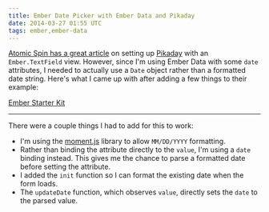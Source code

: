 ```yaml
---
title: Ember Date Picker with Ember Data and Pikaday
date: 2014-03-27 01:55 UTC
tags: ember,ember-data
---
```


[Atomic Spin has a great article][1] on setting up [Pikaday][3] with an `Ember.TextField` view.
However, since I'm using Ember Data with some `date` attributes, I needed to actually use a `Date` object rather than a formatted date string. Here's what I came up with after adding a few things to their example:

<div>
  <a class="jsbin-embed" href="http://emberjs.jsbin.com/gumex/1/embed?html,js,output">Ember Starter Kit</a><script src="http://static.jsbin.com/js/embed.js"></script>
</div>

---

There were a couple things I had to add for this to work:

- I'm using the [moment.js][2] library to allow `MM/DD/YYYY` formatting.
- Rather than binding the attribute directly to the `value`, I'm using a `date` binding instead. This gives me the chance to parse a formatted date before setting the attribute.
- I added the `init` function so I can format the existing date when the form loads.
- The `updateDate` function, which observes `value`, directly sets the `date` to the parsed value.

[1]: http://spin.atomicobject.com/2013/10/29/ember-js-date-picker/
[2]: http://momentjs.com/
[3]: https://github.com/dbushell/Pikaday
